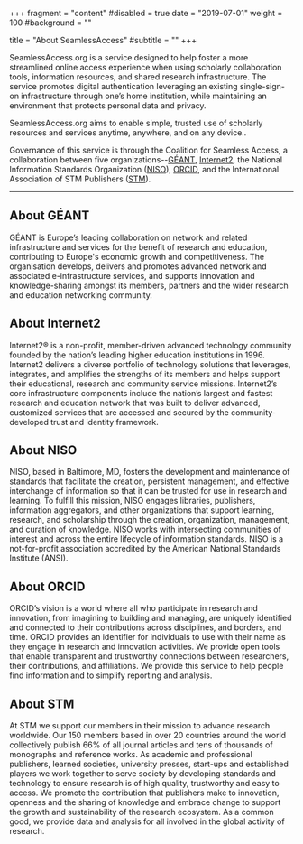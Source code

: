 +++
fragment = "content"
#disabled = true
date = "2019-07-01"
weight = 100
#background = ""

title = "About SeamlessAccess"
#subtitle = ""
+++


SeamlessAccess.org is a service designed to help foster a more streamlined online access experience when using scholarly collaboration tools, information resources, and shared research infrastructure. The service promotes digital authentication leveraging an existing single-sign-on infrastructure through one’s home institution, while maintaining an environment that protects personal data and privacy. 

SeamlessAccess.org aims to enable simple, trusted use of scholarly resources and services anytime, anywhere, and on any device..

Governance of this service is through the Coalition for Seamless Access, a collaboration between five organizations--[GÉANT](https://geant.org), [Internet2](https://internet2.edu), the National Information Standards Organization ([NISO](https://niso.org)), [ORCID](https://orcid.org), and the International Association of STM Publishers ([STM](https://stm-assoc.org)).

---

## About GÉANT
GÉANT is Europe’s leading collaboration on network and related infrastructure and services for the benefit of research and education, contributing to Europe's economic growth and competitiveness. The organisation develops, delivers and promotes advanced network and associated e-infrastructure services, and supports innovation and knowledge-sharing amongst its members, partners and the wider research and education networking community. 

## About Internet2
Internet2® is a non-profit, member-driven advanced technology community founded by the nation’s leading higher education institutions in 1996. Internet2 delivers a diverse portfolio of technology solutions that leverages, integrates, and amplifies the strengths of its members and helps support their educational, research and community service missions. Internet2’s core infrastructure components include the nation’s largest and fastest research and education network that was built to deliver advanced, customized services that are accessed and secured by the community-developed trust and identity framework. 

## About NISO
NISO, based in Baltimore, MD, fosters the development and maintenance of standards that facilitate the creation, persistent management, and effective interchange of information so that it can be trusted for use in research and learning. To fulfill this mission, NISO engages libraries, publishers, information aggregators, and other organizations that support learning, research, and scholarship through the creation, organization, management, and curation of knowledge. NISO works with intersecting communities of interest and across the entire lifecycle of information standards. NISO is a not-for-profit association accredited by the American National Standards Institute (ANSI). 

## About ORCID
ORCID’s vision is a world where all who participate in research and innovation, from imagining to building and managing, are uniquely identified and connected to their contributions across disciplines, and borders, and time. ORCID provides an identifier for individuals to use with their name as they engage in research and innovation activities. We provide open tools that enable transparent and trustworthy connections between researchers, their contributions, and affiliations. We provide this service to help people find information and to simplify reporting and analysis.

## About STM
At STM we support our members in their mission to advance research worldwide.  Our 150 members based in over 20 countries around the world collectively publish 66% of all journal articles and tens of thousands of monographs and reference works.  As academic and professional publishers, learned societies, university presses, start-ups and established players we work together to serve society by developing standards and technology to ensure research is of high quality, trustworthy and easy to access. We promote the contribution that publishers make to innovation, openness and the sharing of knowledge and embrace change to support the growth and sustainability of the research ecosystem. As a common good, we provide data and analysis for all involved in the global activity of research.  
